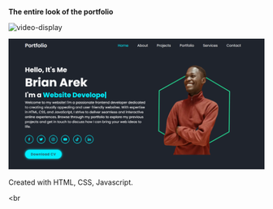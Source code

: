 <p><strong> The entire look of the portfolio</strong> </p>

![video-display](images/video-display.gif) <br>

![readme-image](images/readme-image.png) <br>

Created with HTML,  CSS, Javascript.

 <br